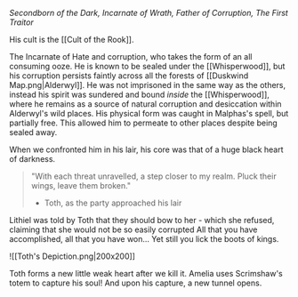 *Secondborn of the Dark, Incarnate of Wrath, Father of Corruption, The First Traitor*

His cult is the [[Cult of the Rook]].

The Incarnate of Hate and corruption, who takes the form of an all consuming ooze. He is known to be sealed under the [[Whisperwood]], but his corruption persists faintly across all the forests of [[Duskwind Map.png|Alderwyl]].  He was not imprisoned in the same way as the others, instead his spirit was sundered and bound _inside_ the [[Whisperwood]], where he remains as a source of natural corruption and desiccation within Alderwyl's wild places. His physical form was caught in Malphas's spell, but partially free. This allowed him to permeate to other places despite being sealed away. 

When we confronted him in his lair, his core was that of a huge black heart of darkness. 

>"With each threat unravelled, a step closer to my realm. Pluck their wings, leave them broken."
>	- Toth, as the party approached his lair

Lithiel was told by Toth that they should bow to her - which she refused, claiming that she would not be so easily corrupted
All that you have accomplished, all that you have won... Yet still you lick the boots of kings.

![[Toth's Depiction.png|200x200]]

Toth forms a new little weak heart after we kill it. Amelia uses Scrimshaw's totem to capture his soul! And upon his capture, a new tunnel opens. 